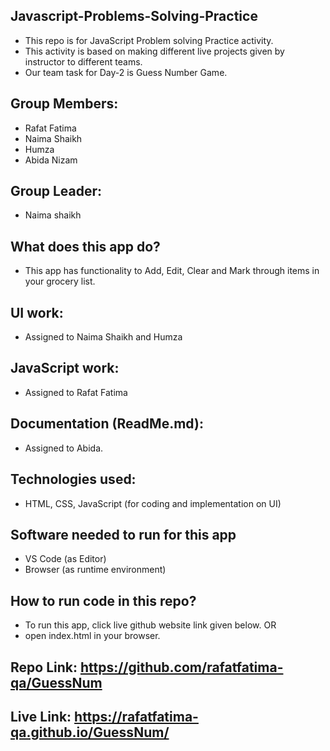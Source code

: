 ## Javascript-Problems-Solving-Practice
- This repo is for JavaScript Problem solving Practice activity.
- This activity is based on making different live projects given by instructor to different teams.
- Our team task for Day-2 is Guess Number Game.
## Group Members:
- Rafat Fatima
- Naima Shaikh
- Humza
- Abida Nizam
## Group Leader:
- Naima shaikh
## What does this app do?
- This app has functionality to Add, Edit, Clear and Mark through items in your grocery list.
## UI work:
- Assigned to Naima Shaikh and Humza
## JavaScript work:
- Assigned to Rafat Fatima
## Documentation (ReadMe.md):
- Assigned to Abida.
## Technologies used:
- HTML, CSS, JavaScript (for coding and implementation on UI)
## Software needed to run for this app
- VS Code (as Editor)
- Browser (as runtime environment)
## How to run code in this repo?
- To run this app, click live github website link given below. OR
- open index.html in your browser.

## Repo Link: https://github.com/rafatfatima-qa/GuessNum
## Live Link: https://rafatfatima-qa.github.io/GuessNum/